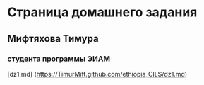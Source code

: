 # Страница домашнего задания  
## Мифтяхова Тимура
### студента программы ЭИАМ
[dz1.md] (https://TimurMift.github.com/ethiopia_CILS/dz1.md)
